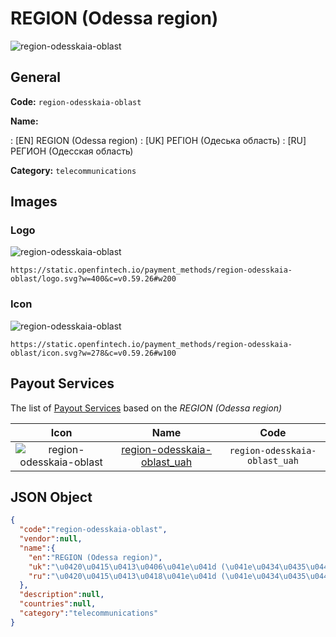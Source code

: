 
# REGION (Odessa region) 
![region-odesskaia-oblast](https://static.openfintech.io/payment_methods/region-odesskaia-oblast/logo.svg?w=400&c=v0.59.26#w200)  

## General 
**Code:** `region-odesskaia-oblast` 
 
**Name:** 
 
:	[EN] REGION (Odessa region) 
:	[UK] РЕГІОН (Одеська область) 
:	[RU] РЕГИОН (Одесская область) 
 
**Category:** `telecommunications` 
 

## Images 

### Logo 
![region-odesskaia-oblast](https://static.openfintech.io/payment_methods/region-odesskaia-oblast/logo.svg?w=400&c=v0.59.26#w200)  

```
https://static.openfintech.io/payment_methods/region-odesskaia-oblast/logo.svg?w=400&c=v0.59.26#w200
```  

### Icon 
![region-odesskaia-oblast](https://static.openfintech.io/payment_methods/region-odesskaia-oblast/icon.svg?w=278&c=v0.59.26#w100)  

```
https://static.openfintech.io/payment_methods/region-odesskaia-oblast/icon.svg?w=278&c=v0.59.26#w100
```  

## Payout Services 
 
The list of [Payout Services](/payout-services/) based on the _REGION (Odessa region)_ 

|Icon|Name|Code| 
|:---:|:---:|:---:| 
|![region-odesskaia-oblast](https://static.openfintech.io/payout_methods/region-odesskaia-oblast/icon.png?w=278&c=v0.59.26#w40) |[region-odesskaia-oblast_uah](/payout-services/region-odesskaia-oblast_uah/)|`region-odesskaia-oblast_uah`| 
 

## JSON Object 

```json
{
  "code":"region-odesskaia-oblast",
  "vendor":null,
  "name":{
    "en":"REGION (Odessa region)",
    "uk":"\u0420\u0415\u0413\u0406\u041e\u041d (\u041e\u0434\u0435\u0441\u044c\u043a\u0430 \u043e\u0431\u043b\u0430\u0441\u0442\u044c)",
    "ru":"\u0420\u0415\u0413\u0418\u041e\u041d (\u041e\u0434\u0435\u0441\u0441\u043a\u0430\u044f \u043e\u0431\u043b\u0430\u0441\u0442\u044c)"
  },
  "description":null,
  "countries":null,
  "category":"telecommunications"
}
```  
